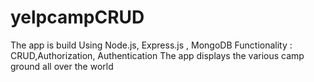 # yelpcampCRUD
The app is build Using Node.js, Express.js , MongoDB
Functionality : CRUD,Authorization, Authentication 
The app displays the various camp ground all over the world 
